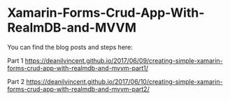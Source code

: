 # Xamarin-Forms-Crud-App-With-RealmDB-and-MVVM

You can find the blog posts and steps here:

Part 1
https://deanilvincent.github.io/2017/06/09/creating-simple-xamarin-forms-crud-app-with-realmdb-and-mvvm-part1/

Part 2
https://deanilvincent.github.io/2017/06/10/creating-simple-xamarin-forms-crud-app-with-realmdb-and-mvvm-part2/

